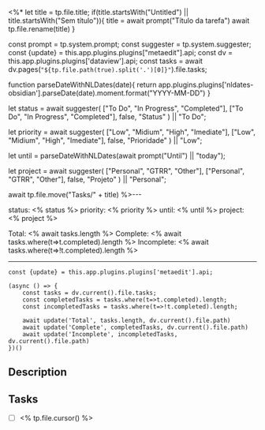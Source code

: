 <%*
let title = tp.file.title;
if(title.startsWith("Untitled") || title.startsWith("Sem título")){
	title = await prompt("Título da tarefa")
	await tp.file.rename(title)
}

const prompt = tp.system.prompt;
const suggester = tp.system.suggester;
const {update} = this.app.plugins.plugins["metaedit"].api;
const dv = this.app.plugins.plugins['dataview'].api;
const tasks = await dv.pages(`"${tp.file.path(true).split('.')[0]}"`).file.tasks;

function parseDateWithNLDates(date){
	return app.plugins.plugins['nldates-obsidian'].parseDate(date).moment.format("YYYY-MM-DD")
}

let status = await suggester(
	["To Do", "In Progress", "Completed"],
	["To Do", "In Progress", "Completed"],
	false,
	"Status"
) || "To Do";

let priority = await suggester(
	["Low", "Midium", "High", "Imediate"],
	["Low", "Midium", "High", "Imediate"],
	false,
	"Prioridade"
) || "Low";

let until = parseDateWithNLDates(await prompt("Until") || "today");

let project = await suggester(
	["Personal", "GTRR", "Other"],
	["Personal", "GTRR", "Other"],
	false,
	"Projeto"
) || "Personal";

await tp.file.move("Tasks/" + title)
%>---

status: <% status %>
priority: <% priority %>
until: <% until %>
project: <% project %>

Total: <% await tasks.length %>
Complete: <% await tasks.where(t=>t.completed).length %>
Incomplete: <% await tasks.where(t=>!t.completed).length %>

---
```dataviewjs
const {update} = this.app.plugins.plugins['metaedit'].api;

(async () => {
	const tasks = dv.current().file.tasks;
	const completedTasks = tasks.where(t=>t.completed).length;
	const incompletedTasks = tasks.where(t=>!t.completed).length;
	
	await update('Total', tasks.length, dv.current().file.path)
	await update('Complete', completedTasks, dv.current().file.path)
	await update('Incomplete', incompletedTasks, dv.current().file.path)
})()
```
## Description


## Tasks

- [ ]  <% tp.file.cursor() %>